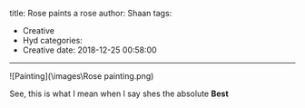 title: Rose paints a rose
author: Shaan
tags:
  - Creative
  - Hyd
categories:
  - Creative
date: 2018-12-25 00:58:00
---

![Painting](\images\Rose painting.png)

See, this is what I mean when I say shes the absolute <strong>Best</strong>